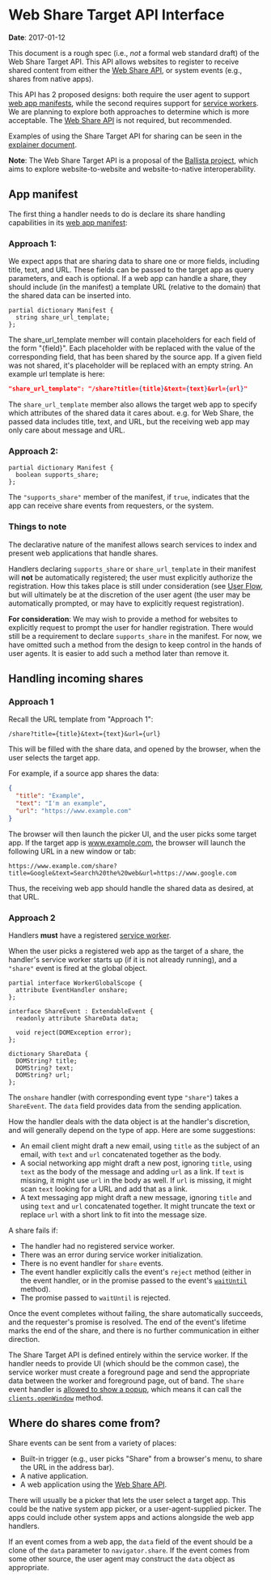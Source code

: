 # Web Share Target API Interface

**Date**: 2017-01-12

This document is a rough spec (i.e., *not* a formal web standard draft) of the
Web Share Target API. This API allows websites to register to receive shared
content from either the [Web Share API](https://github.com/mgiuca/web-share), or
system events (e.g., shares from native apps).

This API has 2 proposed designs: both require the user agent to support [web
app manifests](https://www.w3.org/TR/appmanifest/), while the second requires
support for [service workers](https://www.w3.org/TR/service-workers/). We are
planning to explore both approaches to determine which is more acceptable. The
[Web Share API](https://github.com/mgiuca/web-share) is not required, but
recommended.

Examples of using the Share Target API for sharing can be seen in the
[explainer document](explainer.md).

**Note**: The Web Share Target API is a proposal of the [Ballista
project](https://github.com/chromium/ballista), which aims to explore
website-to-website and website-to-native interoperability.

## App manifest

The first thing a handler needs to do is declare its share handling capabilities
in its [web app manifest](https://www.w3.org/TR/appmanifest/):

### Approach 1:

We expect apps that are sharing data to share one or more fields, including
title, text, and URL. These fields can be passed to the target app as query
parameters, and each is optional. If a web app can handle a share, they should
include (in the manifest) a template URL (relative to the domain) that the
shared data can be inserted into.

```WebIDL
partial dictionary Manifest {
  string share_url_template;
};
```

The share_url_template member will contain placeholders for each field of the
form "{field}". Each placeholder with be replaced with the value of the
corresponding field, that has been shared by the source app. If a given field
was not shared, it's placeholder will be replaced with an empty string. An
example url template is here:

```json
"share_url_template": "/share?title={title}&text={text}&url={url}"
```

The `share_url_template` member also allows the target web app to specify which
attributes of the shared data it cares about. e.g. for Web Share, the passed
data includes title, text, and URL, but the receiving web app may only care
about message and URL.

### Approach 2:

```WebIDL
partial dictionary Manifest {
  boolean supports_share;
};
```
The `"supports_share"` member of the manifest, if `true`, indicates that the app
can receive share events from requesters, or the system.

### Things to note

The declarative nature of the manifest allows search services to index and
present web applications that handle shares.

Handlers declaring `supports_share` or `share_url_template` in their manifest
will **not** be automatically registered; the user must explicitly authorize
the registration. How this takes place is still under consideration (see [User
Flow](explainer.md#user-flow), but will ultimately be at the discretion of the
user agent (the user may be automatically prompted, or may have to explicitly
request registration).

**For consideration**: We may wish to provide a method for websites to
explicitly request to prompt the user for handler registration. There would
still be a requirement to declare `supports_share` in the manifest. For now,
we have omitted such a method from the design to keep control in the hands of
user agents. It is easier to add such a method later than remove it.

## Handling incoming shares

### Approach 1

Recall the URL template from "Approach 1":

`
/share?title={title}&text={text}&url={url}
`

This will be filled with the share data, and opened by the browser, when the
user selects the target app.

For example, if a source app shares the data:

```JSON
{
  "title": "Example",
  "text": "I'm an example",
  "url": "https://www.example.com"
}
```

The browser will then launch the picker UI, and the user picks some target
app. If the target app is www.example.com, the browser will launch the
following URL in a new window or tab:

`
https://www.example.com/share?title=Google&text=Search%20the%20web&url=https://www.google.com
`

Thus, the receiving web app should handle the shared data as desired, at that
URL.

### Approach 2

Handlers **must** have a registered [service
worker](https://www.w3.org/TR/service-workers/).

When the user picks a registered web app as the target of a share, the
handler's service worker starts up (if it is not already running), and a
`"share"` event is fired at the global object.

```WebIDL
partial interface WorkerGlobalScope {
  attribute EventHandler onshare;
};

interface ShareEvent : ExtendableEvent {
  readonly attribute ShareData data;

  void reject(DOMException error);
};

dictionary ShareData {
  DOMString? title;
  DOMString? text;
  DOMString? url;
};
```

The `onshare` handler (with corresponding event type `"share"`) takes a
`ShareEvent`. The `data` field provides data from the sending application.

How the handler deals with the data object is at the handler's discretion, and
will generally depend on the type of app. Here are some suggestions:

* An email client might draft a new email, using `title` as the subject of an
  email, with `text` and `url` concatenated together as the body.
* A social networking app might draft a new post, ignoring `title`, using `text`
  as the body of the message and adding `url` as a link. If `text` is missing,
  it might use `url` in the body as well. If `url` is missing, it might scan
  `text` looking for a URL and add that as a link.
* A text messaging app might draft a new message, ignoring `title` and using
  `text` and `url` concatenated together. It might truncate the text or replace
  `url` with a short link to fit into the message size.

A share fails if:

* The handler had no registered service worker.
* There was an error during service worker initialization.
* There is no event handler for `share` events.
* The event handler explicitly calls the event's `reject` method (either in the
  event handler, or in the promise passed to the event's
  [`waitUntil`](https://www.w3.org/TR/service-workers/#wait-until-method)
  method).
* The promise passed to `waitUntil` is rejected.

Once the event completes without failing, the share automatically succeeds, and
the requester's promise is resolved. The end of the event's lifetime marks the
end of the share, and there is no further communication in either direction.

The Share Target API is defined entirely within the service worker. If the
handler needs to provide UI (which should be the common case), the service
worker must create a foreground page and send the appropriate data between the
worker and foreground page, out of band. The `share` event handler is [allowed
to show a
popup](https://html.spec.whatwg.org/multipage/browsers.html#allowed-to-show-a-popup),
which means it can call the
[`clients.openWindow`](https://www.w3.org/TR/service-workers/#clients-openwindow-method)
method.

## Where do shares come from?

Share events can be sent from a variety of places:

* Built-in trigger (e.g., user picks "Share" from a browser's menu, to share the
  URL in the address bar).
* A native application.
* A web application using the [Web Share
  API](https://github.com/mgiuca/web-share).

There will usually be a picker that lets the user select a target app. This
could be the native system app picker, or a user-agent-supplied picker. The apps
could include other system apps and actions alongside the web app handlers.

If an event comes from a web app, the `data` field of the event should be a
clone of the `data` parameter to `navigator.share`. If the event comes from some
other source, the user agent may construct the `data` object as appropriate.
